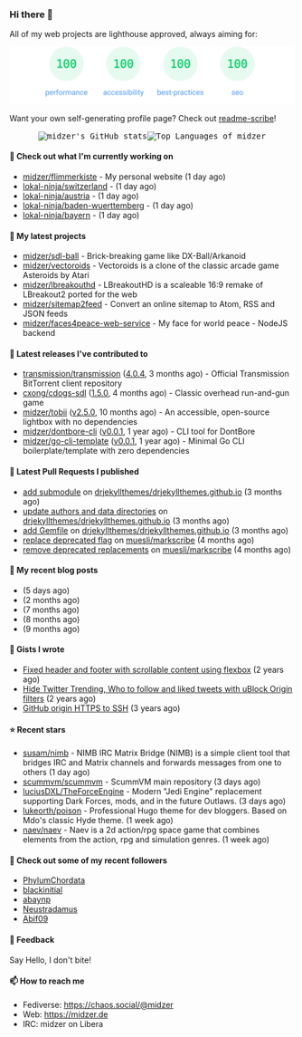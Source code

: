 ### Hi there 👋

All of my web projects are lighthouse approved, always aiming for:

<p align="center">
  <kbd><img src="https://github.com/midzer/midzer/blob/master/lighthouse.svg" alt="Lighthouse score 100s"></kbd>
</p>

Want your own self-generating profile page? Check out [readme-scribe](https://github.com/muesli/readme-scribe)!

<p align="center">
  <kbd><img src="https://github-readme-stats.vercel.app/api?username=midzer&show_icons=true&hide_title=true&hide_border=true&theme=tokyonight" alt="midzer's GitHub stats"><img height="165" src="https://github-readme-stats.vercel.app/api/top-langs/?username=midzer&layout=compact&langs_count=8&hide_border=true&theme=tokyonight" alt="Top Languages of midzer"></kbd>
</p>

#### 👷 Check out what I'm currently working on

- [midzer/flimmerkiste](https://github.com/midzer/flimmerkiste) - My personal website (1 day ago)
- [lokal-ninja/switzerland](https://github.com/lokal-ninja/switzerland) -  (1 day ago)
- [lokal-ninja/austria](https://github.com/lokal-ninja/austria) -  (1 day ago)
- [lokal-ninja/baden-wuerttemberg](https://github.com/lokal-ninja/baden-wuerttemberg) -  (1 day ago)
- [lokal-ninja/bayern](https://github.com/lokal-ninja/bayern) -  (1 day ago)

#### 🌱 My latest projects

- [midzer/sdl-ball](https://github.com/midzer/sdl-ball) - Brick-breaking game like DX-Ball/Arkanoid
- [midzer/vectoroids](https://github.com/midzer/vectoroids) - Vectoroids is a clone of the classic arcade game Asteroids by Atari
- [midzer/lbreakouthd](https://github.com/midzer/lbreakouthd) - LBreakoutHD is a scaleable 16:9 remake of LBreakout2 ported for the web
- [midzer/sitemap2feed](https://github.com/midzer/sitemap2feed) - Convert an online sitemap to Atom, RSS and JSON feeds
- [midzer/faces4peace-web-service](https://github.com/midzer/faces4peace-web-service) - My face for world peace - NodeJS backend

#### 🔭 Latest releases I've contributed to

- [transmission/transmission](https://github.com/transmission/transmission) ([4.0.4](https://github.com/transmission/transmission/releases/tag/4.0.4), 3 months ago) - Official Transmission BitTorrent client repository
- [cxong/cdogs-sdl](https://github.com/cxong/cdogs-sdl) ([1.5.0](https://github.com/cxong/cdogs-sdl/releases/tag/1.5.0), 4 months ago) - Classic overhead run-and-gun game
- [midzer/tobii](https://github.com/midzer/tobii) ([v2.5.0](https://github.com/midzer/tobii/releases/tag/v2.5.0), 10 months ago) - An accessible, open-source lightbox with no dependencies
- [midzer/dontbore-cli](https://github.com/midzer/dontbore-cli) ([v0.0.1](https://github.com/midzer/dontbore-cli/releases/tag/v0.0.1), 1 year ago) - CLI tool for DontBore
- [midzer/go-cli-template](https://github.com/midzer/go-cli-template) ([v0.0.1](https://github.com/midzer/go-cli-template/releases/tag/v0.0.1), 1 year ago) - Minimal Go CLI boilerplate/template with zero dependencies

#### 🔨 Latest Pull Requests I published

- [add submodule](https://github.com/drjekyllthemes/drjekyllthemes.github.io/pull/9) on [drjekyllthemes/drjekyllthemes.github.io](https://github.com/drjekyllthemes/drjekyllthemes.github.io) (3 months ago)
- [update authors and data directories](https://github.com/drjekyllthemes/drjekyllthemes.github.io/pull/8) on [drjekyllthemes/drjekyllthemes.github.io](https://github.com/drjekyllthemes/drjekyllthemes.github.io) (3 months ago)
- [add Gemfile](https://github.com/drjekyllthemes/drjekyllthemes.github.io/pull/7) on [drjekyllthemes/drjekyllthemes.github.io](https://github.com/drjekyllthemes/drjekyllthemes.github.io) (3 months ago)
- [replace deprecated flag](https://github.com/muesli/markscribe/pull/82) on [muesli/markscribe](https://github.com/muesli/markscribe) (4 months ago)
- [remove deprecated replacements](https://github.com/muesli/markscribe/pull/81) on [muesli/markscribe](https://github.com/muesli/markscribe) (4 months ago)

#### 📜 My recent blog posts

- [](https://midzer.de/obatzda) (5 days ago)
- [](https://midzer.de/how-to-disrupt-an-online-conversation-legally) (2 months ago)
- [](https://midzer.de/eierlikoerkuchen) (7 months ago)
- [](https://midzer.de/a-short-guideline-for-getting-stuff-done-without-ai) (8 months ago)
- [](https://midzer.de/omas-faschingskrapfen) (9 months ago)

#### 📓 Gists I wrote

- [Fixed header and footer with scrollable content using flexbox](https://gist.github.com/3893ce8c0bec6f805ec1a7bb3269775d) (2 years ago)
- [Hide Twitter Trending, Who to follow and liked tweets with uBlock Origin filters](https://gist.github.com/1afc39bdf5adbfe0020d1c2212b76b87) (2 years ago)
- [GitHub origin HTTPS to SSH](https://gist.github.com/3ceba8ad7d956e02d9e920b121d8d059) (3 years ago)

#### ⭐ Recent stars

- [susam/nimb](https://github.com/susam/nimb) - NIMB IRC Matrix Bridge (NIMB) is a simple client tool that bridges IRC and Matrix channels and forwards messages from one to others (1 day ago)
- [scummvm/scummvm](https://github.com/scummvm/scummvm) - ScummVM main repository (3 days ago)
- [luciusDXL/TheForceEngine](https://github.com/luciusDXL/TheForceEngine) - Modern &#34;Jedi Engine&#34; replacement supporting Dark Forces, mods, and in the future Outlaws. (3 days ago)
- [lukeorth/poison](https://github.com/lukeorth/poison) - Professional Hugo theme for dev bloggers.  Based on Mdo&#39;s classic Hyde theme. (1 week ago)
- [naev/naev](https://github.com/naev/naev) - Naev is a 2d action/rpg space game that combines elements from the action, rpg and simulation genres. (1 week ago)

#### 👯 Check out some of my recent followers

- [PhylumChordata](https://github.com/PhylumChordata)
- [blackinitial](https://github.com/blackinitial)
- [abaynp](https://github.com/abaynp)
- [Neustradamus](https://github.com/Neustradamus)
- [Abif09](https://github.com/Abif09)

#### 💬 Feedback

Say Hello, I don't bite!

#### 📫 How to reach me

- Fediverse: https://chaos.social/@midzer
- Web: https://midzer.de
- IRC: midzer on Libera
